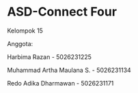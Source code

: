 # ASD-Connect Four
Kelompok 15

Anggota:

Harbima Razan - 5026231225

Muhammad Artha Maulana S. - 5026231134

Redo Adika Dharmawan - 5026231171
